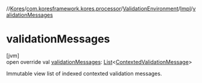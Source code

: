 //[Kores](../../../../index.md)/[com.koresframework.kores.processor](../../index.md)/[ValidationEnvironment](../index.md)/[Impl](index.md)/[validationMessages](validation-messages.md)

# validationMessages

[jvm]\
open override val [validationMessages](validation-messages.md): [List](https://kotlinlang.org/api/latest/jvm/stdlib/kotlin.collections/-list/index.html)<[ContextedValidationMessage](../../-contexted-validation-message/index.md)>

Immutable view list of indexed contexted validation messages.
